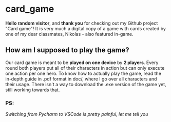# card_game
**Hello random visitor**, and **thank you** for checking out my Github project "Card game"! It is very much a digital copy of a game with cards created by one
of my dear classmates, Nikolas - also featured in-game. 

## How am I supposed to play the game?
Our card game is meant to be **played on one device** by **2 players**. 
Every round both players put all of their characters in action but can only execute one action per one hero. 
To know how to actually play the game, read the in-depth guide in .pdf format in doc/, where I go over all characters and their usage.
There isn't a way to download the .exe version of the game yet, still working towards that.

### PS:
*Switching from Pycharm to VSCode is pretty painful, let me tell you*
